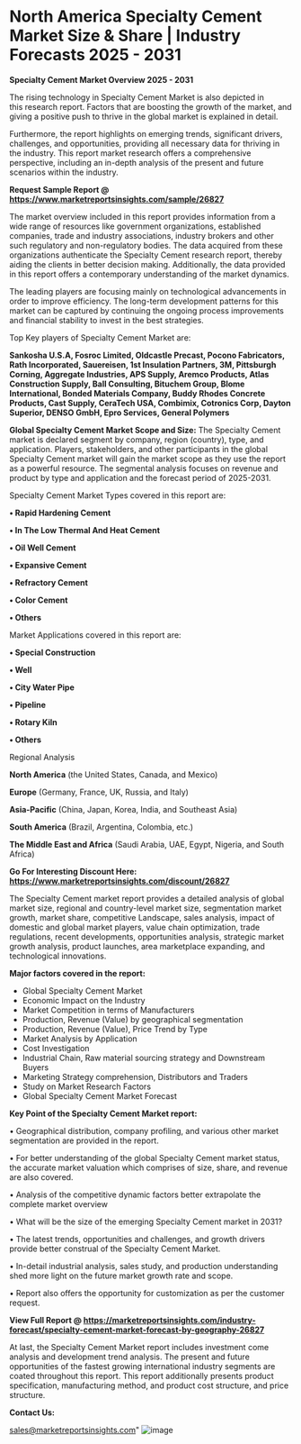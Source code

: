  # North America Specialty Cement Market Size & Share | Industry Forecasts 2025 - 2031

<Strong> Specialty Cement Market Overview 2025 - 2031</strong>

The rising technology in Specialty Cement Market is also depicted in this research report. Factors that are boosting the growth of the market, and giving a positive push to thrive in the global market is explained in detail.

Furthermore, the report highlights on emerging trends, significant drivers, challenges, and opportunities, providing all necessary data for thriving in the industry. This report market research offers a comprehensive perspective, including an in-depth analysis of the present and future scenarios within the industry.

<strong>Request Sample Report @ <a href=https://www.marketreportsinsights.com/sample/26827>https://www.marketreportsinsights.com/sample/26827</a></strong>

The market overview included in this report provides information from a wide range of resources like government organizations, established companies, trade and industry associations, industry brokers and other such regulatory and non-regulatory bodies. The data acquired from these organizations authenticate the Specialty Cement research report, thereby aiding the clients in better decision making. Additionally, the data provided in this report offers a contemporary understanding of the market dynamics.

The leading players are focusing mainly on technological advancements in order to improve efficiency. The long-term development patterns for this market can be captured by continuing the ongoing process improvements and financial stability to invest in the best strategies.

Top Key players of Specialty Cement Market are:

<strong>Sankosha U.S.A, Fosroc Limited, Oldcastle Precast, Pocono Fabricators, Rath Incorporated, Sauereisen, 1st Insulation Partners, 3M, Pittsburgh Corning, Aggregate Industries, APS Supply, Aremco Products, Atlas Construction Supply, Ball Consulting, Bituchem Group, Blome International, Bonded Materials Company, Buddy Rhodes Concrete Products, Cast Supply, CeraTech USA, Combimix, Cotronics Corp, Dayton Superior, DENSO GmbH, Epro Services, General Polymers</strong>

<strong><b>Global Specialty Cement Market Scope and Size:</b></strong>
The Specialty Cement market is declared segment by company, region (country), type, and application. Players, stakeholders, and other participants in the global Specialty Cement market will gain the market scope as they use the report as a powerful resource. The segmental analysis focuses on revenue and product by type and application and the forecast period of 2025-2031.

Specialty Cement Market Types covered in this report are:

<strong>• Rapid Hardening Cement

• In The Low Thermal And Heat Cement

• Oil Well Cement

• Expansive Cement

• Refractory Cement

• Color Cement

• Others</strong>

Market Applications covered in this report are:

<strong>• Special Construction

• Well

• City Water Pipe

• Pipeline

• Rotary Kiln

• Others</strong> 

Regional Analysis

<strong>North America</strong> (the United States, Canada, and Mexico)

<strong>Europe</strong> (Germany, France, UK, Russia, and Italy)

<strong>Asia-Pacific</strong> (China, Japan, Korea, India, and Southeast Asia)

<strong>South America</strong> (Brazil, Argentina, Colombia, etc.)

<strong>The Middle East and Africa</strong> (Saudi Arabia, UAE, Egypt, Nigeria, and South Africa)

<strong>Go For Interesting Discount Here: <a href=https://www.marketreportsinsights.com/discount/26827>https://www.marketreportsinsights.com/discount/26827</a></strong>

The Specialty Cement market report provides a detailed analysis of global market size, regional and country-level market size, segmentation market growth, market share, competitive Landscape, sales analysis, impact of domestic and global market players, value chain optimization, trade regulations, recent developments, opportunities analysis, strategic market growth analysis, product launches, area marketplace expanding, and technological innovations.

<strong><b>Major factors covered in the report:</b></strong>
<ul>
  <li>Global Specialty Cement Market </li>
  <li>Economic Impact on the Industry</li>
  <li>Market Competition in terms of Manufacturers</li>
  <li>Production, Revenue (Value) by geographical segmentation</li>
  <li>Production, Revenue (Value), Price Trend by Type</li>
  <li>Market Analysis by Application</li>
  <li>Cost Investigation</li>
  <li>Industrial Chain, Raw material sourcing strategy and Downstream Buyers</li>
  <li>Marketing Strategy comprehension, Distributors and Traders</li>
  <li>Study on Market Research Factors</li>
  <li>Global Specialty Cement Market Forecast</li>
</ul>

<strong><b>Key Point of the Specialty Cement Market report:</b></strong>

• Geographical distribution, company profiling, and various other market segmentation are provided in the report.

• For better understanding of the global Specialty Cement market status, the accurate market valuation which comprises of size, share, and revenue are also covered.

• Analysis of the competitive dynamic factors better extrapolate the complete market overview

• What will be the size of the emerging Specialty Cement market in 2031?

• The latest trends, opportunities and challenges, and growth drivers provide better construal of the Specialty Cement Market.

• In-detail industrial analysis, sales study, and production understanding shed more light on the future market growth rate and scope.

• Report also offers the opportunity for customization as per the customer request.

<strong><b>View Full Report @ <a href=https://marketreportsinsights.com/industry-forecast/specialty-cement-market-forecast-by-geography-26827>https://marketreportsinsights.com/industry-forecast/specialty-cement-market-forecast-by-geography-26827</a></b></strong>


At last, the Specialty Cement Market report includes investment come analysis and development trend analysis. The present and future opportunities of the fastest growing international industry segments are coated throughout this report. This report additionally presents product specification, manufacturing method, and product cost structure, and price structure.

<strong>Contact Us:</strong>

sales@marketreportsinsights.com"
![image](https://github.com/user-attachments/assets/5079cd1f-11fb-4544-b1c5-5181e487e29b)

